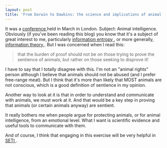 ```yaml
---
layout: post
title: 'From Darwin to Dawkins: the science and implications of animal sentience'
---
```



It was a <a href="http://www.ciwf.org.uk/education/international.html">conference </a>held in March in London. Subject: Animal intelligence. Obviously (if you've been reading this blog) you know that it's a subject of great interest to me, particularly <a href="http://en.wikipedia.org/wiki/Information_entropy">information entropy </a>, or more generally, <a href="http://www.lucent.com/minds/infotheory/">information theory </a>. But I was concerned when I read this:<blockquote>that the burden of proof should not be on those trying to prove the sentience of animals, but rather on those seeking to disprove it! </blockquote>

I have to say that I totally disagree with this. I'm not an "animal rights" person although I believe that animals should not be abused (and I prefer free-range meat). But I think that it's more than likely that MOST animals are not conscious, which is a good definition of sentience in my opinion. 

Another way to look at it is that in order to understand and communicate with animals, we must work at it. And that would be a key step in proving that animals (or certain animals anyway) are sentient. 

It really bothers me when people argue for protecting animals, or for animal intelligence, from an emotional level. What I want is scientific evidence and useful tools to communicate with them. 

And of course, I think that engaging in this exercise will be very helpful in <a href="http://www.seti.org/">SETI </a>.
